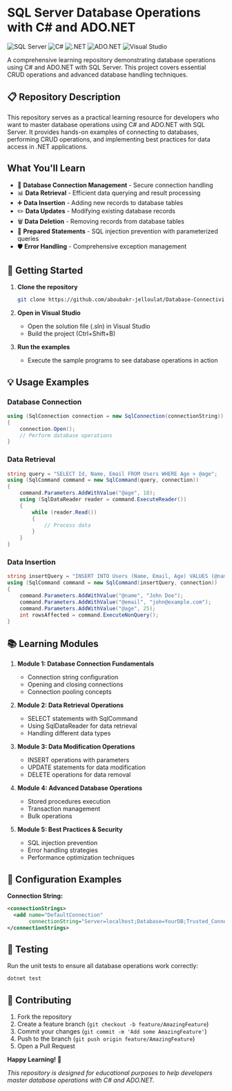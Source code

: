 # SQL Server Database Operations with C# and ADO.NET

![SQL Server](https://img.shields.io/badge/SQL_Server-CC2927?style=for-the-badge&logo=microsoft-sql-server&logoColor=white)
![C#](https://img.shields.io/badge/C%23-239120?style=for-the-badge&logo=c-sharp&logoColor=white)
![.NET](https://img.shields.io/badge/.NET-5C2D91?style=for-the-badge&logo=.net&logoColor=white)
![ADO.NET](https://img.shields.io/badge/ADO.NET-512BD4?style=for-the-badge&logo=.net&logoColor=white)
![Visual Studio](https://img.shields.io/badge/Visual_Studio-5C2D91?style=for-the-badge&logo=visual-studio&logoColor=white)

A comprehensive learning repository demonstrating database operations using C# and ADO.NET with SQL Server. This project covers essential CRUD operations and advanced database handling techniques.

## 📋 Repository Description

This repository serves as a practical learning resource for developers who want to master database operations using C# and ADO.NET with SQL Server. It provides hands-on examples of connecting to databases, performing CRUD operations, and implementing best practices for data access in .NET applications.

##  What You'll Learn

- 🔌 **Database Connection Management** - Secure connection handling
- 📊 **Data Retrieval** - Efficient data querying and result processing
- ➕ **Data Insertion** - Adding new records to database tables
- ✏️ **Data Updates** - Modifying existing database records
- 🗑️ **Data Deletion** - Removing records from database tables
- 📝 **Prepared Statements** - SQL injection prevention with parameterized queries
- 🛡️ **Error Handling** - Comprehensive exception management

## 🚀 Getting Started

1. **Clone the repository**
   ```bash
   git clone https://github.com/aboubakr-jelloulat/Database-Connectivity-ADO-.NET.git
   ```

2. **Open in Visual Studio**
   - Open the solution file (.sln) in Visual Studio
   - Build the project (Ctrl+Shift+B)

3. **Run the examples**
   - Execute the sample programs to see database operations in action

## 💡 Usage Examples

### Database Connection
```csharp
using (SqlConnection connection = new SqlConnection(connectionString))
{
    connection.Open();
    // Perform database operations
}
```

### Data Retrieval
```csharp
string query = "SELECT Id, Name, Email FROM Users WHERE Age > @age";
using (SqlCommand command = new SqlCommand(query, connection))
{
    command.Parameters.AddWithValue("@age", 18);
    using (SqlDataReader reader = command.ExecuteReader())
    {
        while (reader.Read())
        {
            // Process data
        }
    }
}
```

### Data Insertion
```csharp
string insertQuery = "INSERT INTO Users (Name, Email, Age) VALUES (@name, @email, @age)";
using (SqlCommand command = new SqlCommand(insertQuery, connection))
{
    command.Parameters.AddWithValue("@name", "John Doe");
    command.Parameters.AddWithValue("@email", "john@example.com");
    command.Parameters.AddWithValue("@age", 25);
    int rowsAffected = command.ExecuteNonQuery();
}
```

## 📚 Learning Modules

1. **Module 1: Database Connection Fundamentals**
   - Connection string configuration
   - Opening and closing connections
   - Connection pooling concepts

2. **Module 2: Data Retrieval Operations**
   - SELECT statements with SqlCommand
   - Using SqlDataReader for data retrieval
   - Handling different data types

3. **Module 3: Data Modification Operations**
   - INSERT operations with parameters
   - UPDATE statements for data modification
   - DELETE operations for data removal

4. **Module 4: Advanced Database Operations**
   - Stored procedures execution
   - Transaction management
   - Bulk operations

5. **Module 5: Best Practices & Security**
   - SQL injection prevention
   - Error handling strategies
   - Performance optimization techniques

## 🔧 Configuration Examples

**Connection String:**
```xml
<connectionStrings>
  <add name="DefaultConnection" 
       connectionString="Server=localhost;Database=YourDB;Trusted_Connection=true;" />
</connectionStrings>
```

## 🧪 Testing

Run the unit tests to ensure all database operations work correctly:

```bash
dotnet test
```

## 🤝 Contributing

1. Fork the repository
2. Create a feature branch (`git checkout -b feature/AmazingFeature`)
3. Commit your changes (`git commit -m 'Add some AmazingFeature'`)
4. Push to the branch (`git push origin feature/AmazingFeature`)
5. Open a Pull Request


**Happy Learning! 🚀**

*This repository is designed for educational purposes to help developers master database operations with C# and ADO.NET.*
